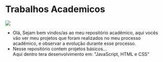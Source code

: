 # Trabalhos Academicos
<img src= 'https://user-images.githubusercontent.com/102477125/191628022-06b3dfd2-065a-4c9c-bf5d-40f4ef081bbc.png'/>

- Olá, Sejam bem vindos/as ao meu repositório acadêmico, aqui vocês vão ver meu projetos que foram realizados no meu processo acadêmico, 
e observar a evolução durante esse processo. 
- Nesse repositório contem projetos básicos... 
<br>Aqui dentro tera desenvolvimento em: "JavaScript, HTML e CSS"

